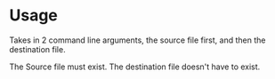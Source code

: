 # Usage

Takes in 2 command line arguments, the source file first, and then the destination file.

The Source file must exist. The destination file doesn't have to exist.
